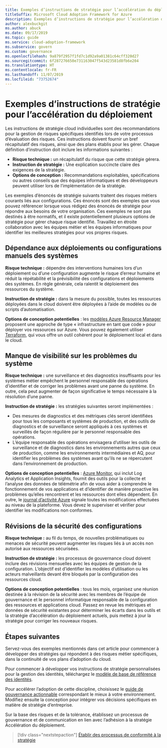 ```yaml
---
title: Exemples d’instructions de stratégie pour l’accélération du déploiement
titleSuffix: Microsoft Cloud Adoption Framework for Azure
description: Exemples d’instructions de stratégie pour l’accélération du déploiement
author: alexbuckgit
ms.author: abuck
ms.date: 09/17/2019
ms.topic: guide
ms.service: cloud-adoption-framework
ms.subservice: govern
ms.custom: governance
ms.openlocfilehash: 9a879f2957f1fd7c1d92a9a01381c64cff320d27
ms.sourcegitcommit: 6f287276650e731163047f543d23581d8fb6e204
ms.translationtype: HT
ms.contentlocale: fr-FR
ms.lasthandoff: 11/07/2019
ms.locfileid: "73752674"
---
```

# <a name="deployment-acceleration-sample-policy-statements"></a>Exemples d’instructions de stratégie pour l’accélération du déploiement

Les instructions de stratégie cloud individuelles sont des recommandations pour la gestion de risques spécifiques identifiés lors de votre processus d’évaluation des risques. Ces instructions doivent fournir un bref récapitulatif des risques, ainsi que des plans établis pour les gérer. Chaque définition d’instruction doit inclure les informations suivantes :

- **Risque technique :** un récapitulatif du risque que cette stratégie gérera.
- **Instruction de stratégie :** Une explication succincte claire des exigences de la stratégie.
- **Options de conception :** Recommandations exploitables, spécifications ou autres conseils que des équipes informatiques et des développeurs peuvent utiliser lors de l’implémentation de la stratégie.

Les exemples d’énoncés de stratégie suivants traitent des risques métiers courants liés aux configurations. Ces énoncés sont des exemples que vous pouvez référencer lorsque vous rédigez des énoncés de stratégie pour répondre aux besoins de votre organisation. Ces exemples ne sont pas destinés à être normatifs, et il existe potentiellement plusieurs options de stratégie pour gérer chaque risque identifié. Travaillez en étroite collaboration avec les équipes métier et les équipes informatiques pour identifier les meilleures stratégies pour vos propres risques.

## <a name="reliance-on-manual-deployment-or-configuration-of-systems"></a>Dépendance aux déploiements ou configurations manuels des systèmes

**Risque technique :** dépendre des interventions humaines lors d’un déploiement ou d’une configuration augmente le risque d’erreur humaine et réduit la répétabilité et la prévisibilité des configurations et déploiements des systèmes. En règle générale, cela ralentit le déploiement des ressources du système.

**Instruction de stratégie :** dans la mesure du possible, toutes les ressources déployées dans le cloud doivent être déployées à l’aide de modèles ou de scripts d’automatisation.

**Options de conception potentielles** : les [modèles Azure Resource Manager](https://docs.microsoft.com/azure/azure-resource-manager/template-deployment-overview) proposent une approche de type « infrastructure en tant que code » pour déployer vos ressources sur Azure. Vous pouvez également utiliser [Terraform](https://docs.microsoft.com/azure/terraform/terraform-overview), qui vous offre un outil cohérent pour le déploiement local et dans le cloud.

## <a name="lack-of-visibility-into-system-issues"></a>Manque de visibilité sur les problèmes du système

**Risque technique :** une surveillance et des diagnostics insuffisants pour les systèmes métier empêchent le personnel responsable des opérations d’identifier et de corriger les problèmes avant une panne du système. En outre, cela peut augmenter de façon significative le temps nécessaire à la résolution d’une panne.

**Instruction de stratégie :** les stratégies suivantes seront implémentées :

- Des mesures de diagnostics et des métriques clés seront identifiées pour tous les composants et systèmes de production, et des outils de diagnostics et de surveillance seront appliqués à ces systèmes et surveillés de façon régulière par le personnel responsable des opérations.
- L’équipe responsable des opérations envisagera d’utiliser les outils de surveillance et de diagnostics dans les environnements autres que ceux de production, comme les environnements intermédiaires et AQ, pour identifier les problèmes des systèmes avant qu’ils ne se répercutent dans l’environnement de production.

**Options de conception potentielles** : [Azure Monitor](https://docs.microsoft.com/azure/azure-monitor), qui inclut Log Analytics et Application Insights, fournit des outils pour la collecte et l’analyse des données de télémétrie afin de vous aider à comprendre le fonctionnement de vos applications et d’identifier de manière proactive les problèmes qu’elles rencontrent et les ressources dont elles dépendent. En outre, le [journal d’activité Azure](https://docs.microsoft.com/azure/azure-monitor/platform/activity-logs-overview) signale toutes les modifications effectuées au niveau de la plateforme. Vous devez le superviser et vérifier pour identifier les modifications non conformes.

## <a name="configuration-security-reviews"></a>Révisions de la sécurité des configurations

**Risque technique :** au fil du temps, de nouvelles problématiques ou menaces de sécurité peuvent augmenter les risques liés à un accès non autorisé aux ressources sécurisées.

**Instruction de stratégie :** les processus de gouvernance cloud doivent inclure des révisions mensuelles avec les équipes de gestion de la configuration. L’objectif est d’identifier les modèles d’utilisation ou les acteurs malveillants devant être bloqués par la configuration des ressources cloud.

**Options de conception potentielles** : tous les mois, organisez une réunion destinée à la révision de la sécurité avec les membres de l’équipe de gouvernance et le personnel informatique responsable de la configuration des ressources et applications cloud. Passez en revue les métriques et données de sécurité existantes pour déterminer les écarts dans les outils et la stratégie d’accélération du déploiement actuels, puis mettez à jour la stratégie pour corriger les nouveaux risques.

## <a name="next-steps"></a>Étapes suivantes

Servez-vous des exemples mentionnés dans cet article pour commencer à développer des stratégies qui répondent à des risques métier spécifiques, dans la continuité de vos plans d’adoption du cloud.

Pour commencer à développer vos instructions de stratégie personnalisées pour la gestion des identités, téléchargez le [modèle de base de référence des identités](../identity-baseline/template.md).

Pour accélérer l’adoption de cette discipline, choisissez le [guide de gouvernance actionnable](../guides/index.md) correspondant le mieux à votre environnement. Modifiez ensuite la conception pour intégrer vos décisions spécifiques en matière de stratégie d’entreprise.

Sur la base des risques et de la tolérance, établissez un processus de gouvernance et de communication en lien avec l’adhésion à la stratégie Accélération du déploiement.

> [!div class="nextstepaction"]
> [Établir des processus de conformité à la stratégie](./compliance-processes.md)
